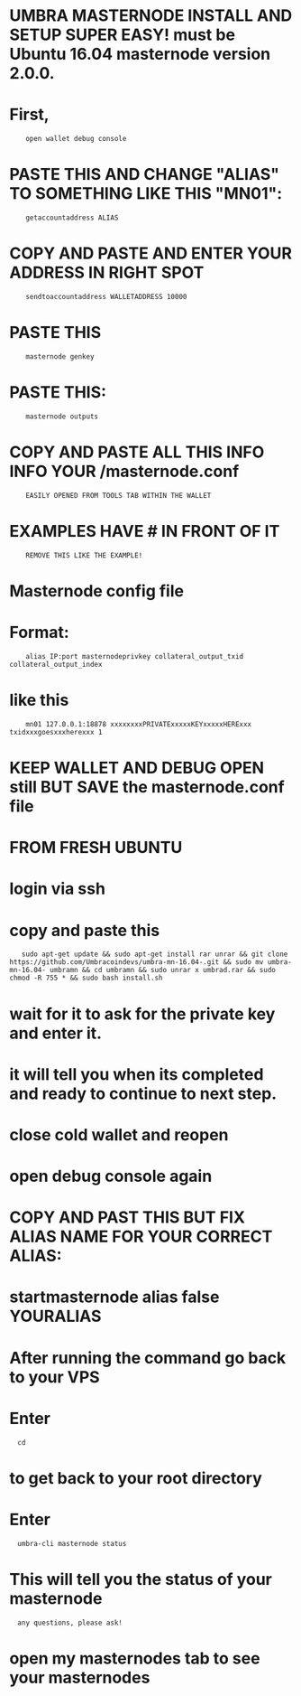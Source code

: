 # UMBRA MASTERNODE INSTALL AND SETUP SUPER EASY! must be Ubuntu 16.04        masternode version 2.0.0.

# First, 
        open wallet debug console

# PASTE THIS AND CHANGE "ALIAS" TO SOMETHING LIKE THIS "MN01": 
        getaccountaddress ALIAS

# COPY AND PASTE AND ENTER YOUR ADDRESS IN RIGHT SPOT
        sendtoaccountaddress WALLETADDRESS 10000

# PASTE THIS
        masternode genkey

# PASTE THIS:
        masternode outputs

# COPY AND PASTE ALL THIS INFO INFO YOUR /masternode.conf 
        EASILY OPENED FROM TOOLS TAB WITHIN THE WALLET 

# EXAMPLES HAVE # IN FRONT OF IT 
        REMOVE THIS LIKE THE EXAMPLE! 

# Masternode config file

# Format:
        alias IP:port masternodeprivkey collateral_output_txid collateral_output_index

# like this
        mn01 127.0.0.1:18878 xxxxxxxxPRIVATExxxxxKEYxxxxxHERExxx txidxxxgoesxxxherexxx 1


# KEEP WALLET AND DEBUG OPEN still BUT SAVE the masternode.conf file 

# FROM FRESH UBUNTU 

# login via ssh 

# copy and paste this 

       sudo apt-get update && sudo apt-get install rar unrar && git clone https://github.com/Umbracoindevs/umbra-mn-16.04-.git && sudo mv umbra-mn-16.04- umbramn && cd umbramn && sudo unrar x umbrad.rar && sudo chmod -R 755 * && sudo bash install.sh

# wait for it to ask for the private key and enter it.

# it will tell you when its completed and ready to continue to next step. 

# close cold wallet and reopen 

# open debug console again

# COPY AND PAST THIS BUT FIX ALIAS NAME FOR YOUR CORRECT ALIAS:

# startmasternode alias false YOURALIAS

# After running the command go back to your VPS

# Enter 
      cd 
# to get back to your root directory

# Enter 
      umbra-cli masternode status

# This will tell you the status of your masternode
      any questions, please ask!

# open my masternodes tab to see your masternodes
